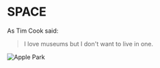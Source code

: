 # SPACE
As Tim Cook said:
> I love museums but I don't want to live in one.

![Apple Park](https://upload.wikimedia.org/wikipedia/commons/e/eb/Apple_park_cupertino_2019.jpg)
